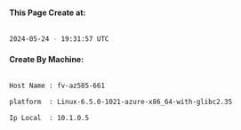 
   
#### This Page Create at:

```bash

2024-05-24 - 19:31:57 UTC

```

#### Create By Machine:

```bash

Host Name : fv-az585-661

platform  : Linux-6.5.0-1021-azure-x86_64-with-glibc2.35

Ip Local  : 10.1.0.5

```

